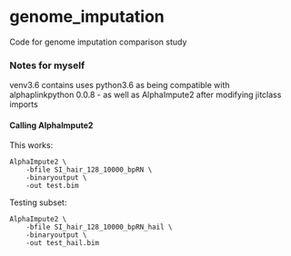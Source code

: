 # genome_imputation
Code for genome imputation comparison study


### Notes for myself
venv3.6 contains uses python3.6 as being compatible with alphaplinkpython 0.0.8
    - as well as AlphaImpute2 after modifying jitclass imports

#### Calling AlphaImpute2
This works:
```
AlphaImpute2 \
    -bfile SI_hair_128_10000_bpRN \
    -binaryoutput \
    -out test.bim
```

Testing subset:
```
AlphaImpute2 \
    -bfile SI_hair_128_10000_bpRN_hail \
    -binaryoutput \
    -out test_hail.bim
```